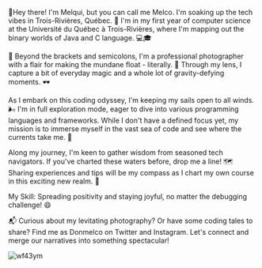 👊Hey there! I'm Melqui, but you can call me Melco. I'm soaking up the tech vibes in Trois-Rivières, Québec. 🍁 I'm in my first year of computer science at the Université du Québec à Trois-Rivières, where I'm mapping out the binary worlds of Java and C language. 💻🎓

📸 Beyond the brackets and semicolons, I'm a professional photographer with a flair for making the mundane float - literally. 🎈 Through my lens, I capture a bit of everyday magic and a whole lot of gravity-defying moments. 🕶️

As I embark on this coding odyssey, I'm keeping my sails open to all winds. 🌬️ I'm in full exploration mode, eager to dive into various programming languages and frameworks. While I don't have a defined focus yet, my mission is to immerse myself in the vast sea of code and see where the currents take me. 🌊

Along my journey, I'm keen to gather wisdom from seasoned tech navigators. If you've charted these waters before, drop me a line! 🗺️ Sharing experiences and tips will be my compass as I chart my own course in this exciting new realm. 🧭

My Skill: Spreading positivity and staying joyful, no matter the debugging challenge! 😄

📬 Curious about my levitating photography? Or have some coding tales to share? Find me as Donmelco on Twitter and Instagram. Let's connect and merge our narratives into something spectacular!

![wf43ym](https://github.com/donmelco/donmelco/assets/158526792/a26f4f46-6a05-40d0-9fca-de8db9995b5e)
